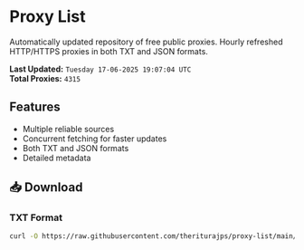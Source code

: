 # Proxy List

Automatically updated repository of free public proxies. Hourly refreshed HTTP/HTTPS proxies in both TXT and JSON formats.

**Last Updated:** `Tuesday 17-06-2025 19:07:04 UTC`  
**Total Proxies:** `4315`

## Features
- Multiple reliable sources
- Concurrent fetching for faster updates
- Both TXT and JSON formats
- Detailed metadata

## 📥 Download

### TXT Format
```bash
curl -O https://raw.githubusercontent.com/theriturajps/proxy-list/main/proxies.txt